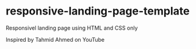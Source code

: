 # responsive-landing-page-template

Responsivel landing page using HTML and CSS only



Inspired by Tahmid Ahmed on YouTube
